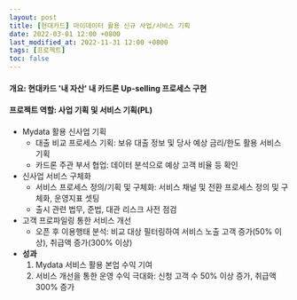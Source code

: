 ```yaml
---
layout: post
title: [현대카드] 마이데이터 활용 신규 사업/서비스 기획
date: 2022-03-01 12:00 +0800
last_modified_at: 2022-11-31 12:00 +0800
tags: [프로젝트]
toc: false
---
```

#### 개요: 현대카드 '내 자산' 내 카드론 Up-selling 프로세스 구현
#### 프로젝트 역할: 사업 기획 및 서비스 기획(PL)

- Mydata 활용 신사업 기획
    + 대출 비교 프로세스 기획: 보유 대출 정보 및 당사 예상 금리/한도 활용 서비스 기획
    + 카드론 주관 부서 협업: 데이터 분석으로 예상 고객 비율 등 확인
- 신사업 서비스 구체화
    + 서비스 프로세스 정의/기획 및 구체화: 서비스 채널 및 전환 프로세스 정의 및 구체화, 운영지표 셋팅
    + 출시 관련 법무, 준법, 대관 리스크 사전 점검
- 고객 프로파일링 통한 서비스 개선
    + 오픈 후 이용행태 분석: 비교 대상 필터링하여 서비스 노출 고객 증가(50% 이상), 취급액 증가(300% 이상)
- **성과**
    1. Mydata 서비스 활용 본업 수익 기여
    1. 서비스 개선을 통한 운영 수익 극대화: 신청 고객 수 50% 이상 증가, 취급액 300% 증가
